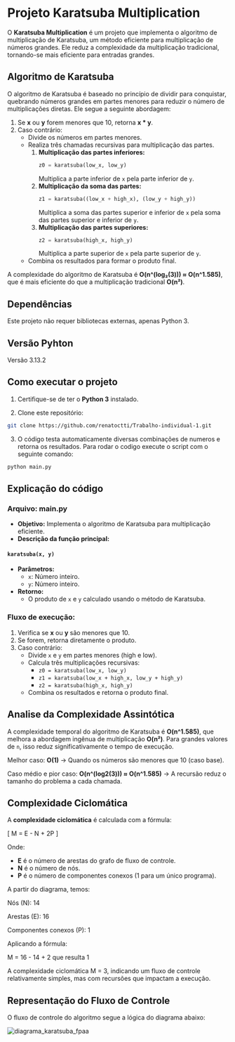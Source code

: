 # Projeto Karatsuba Multiplication

O **Karatsuba Multiplication** é um projeto que implementa o algoritmo de multiplicação de Karatsuba, um método eficiente para multiplicação de números grandes. Ele reduz a complexidade da multiplicação tradicional, tornando-se mais eficiente para entradas grandes.

## Algoritmo de Karatsuba

O algoritmo de Karatsuba é baseado no princípio de dividir para conquistar, quebrando números grandes em partes menores para reduzir o número de multiplicações diretas. Ele segue a seguinte abordagem:

1. Se **x** ou **y** forem menores que 10, retorna **x * y**.
2. Caso contrário:
   - Divide os números em partes menores.
   - Realiza três chamadas recursivas para multiplicação das partes.
     1. **Multiplicação das partes inferiores:**
        ```python
        z0 = karatsuba(low_x, low_y)
        ```
        Multiplica a parte inferior de `x` pela parte inferior de `y`.
     2. **Multiplicação da soma das partes:**
        ```python
        z1 = karatsuba((low_x + high_x), (low_y + high_y))
        ```
        Multiplica a soma das partes superior e inferior de `x` pela soma das partes superior e inferior de `y`.
     3. **Multiplicação das partes superiores:**
        ```python
        z2 = karatsuba(high_x, high_y)
        ```
        Multiplica a parte superior de `x` pela parte superior de `y`.
   - Combina os resultados para formar o produto final.

A complexidade do algoritmo de Karatsuba é **O(n^(log₂(3))) ≈ O(n^1.585)**, que é mais eficiente do que a multiplicação tradicional **O(n²)**.

## Dependências

Este projeto não requer bibliotecas externas, apenas Python 3.

## Versão Pyhton

Versão 3.13.2

## Como executar o projeto

1. Certifique-se de ter o **Python 3** instalado.

2. Clone este repositório:
 ```bash
 git clone https://github.com/renatoctti/Trabalho-individual-1.git
 ```
   
3. O código testa automaticamente diversas combinações de numeros e retorna os resultados. Para rodar o codigo execute o script com o seguinte comando:

```bash
python main.py
```
## Explicação do código

### Arquivo: main.py

- **Objetivo:** Implementa o algoritmo de Karatsuba para multiplicação eficiente.
- **Descrição da função principal:**

#### `karatsuba(x, y)`
- **Parâmetros:**
  - `x`: Número inteiro.
  - `y`: Número inteiro.
- **Retorno:**
  - O produto de `x` e `y` calculado usando o método de Karatsuba.

### Fluxo de execução:
1. Verifica se **x** ou **y** são menores que 10.
2. Se forem, retorna diretamente o produto.
3. Caso contrário:
   - Divide `x` e `y` em partes menores (high e low).
   - Calcula três multiplicações recursivas:
     - `z0 = karatsuba(low_x, low_y)`
     - `z1 = karatsuba(low_x + high_x, low_y + high_y)`
     - `z2 = karatsuba(high_x, high_y)`
   - Combina os resultados e retorna o produto final.

## Analise da Complexidade Assintótica

A complexidade temporal do algoritmo de Karatsuba é **O(n^1.585)**, que melhora a abordagem ingênua de multiplicação **O(n²)**. Para grandes valores de `n`, isso reduz significativamente o tempo de execução.

Melhor caso: **O(1)** → Quando os números são menores que 10 (caso base).

Caso médio e pior caso: **O(n^(log2(3))) ≈ O(n^1.585)** → A recursão reduz o tamanho do problema a cada chamada.

## Complexidade Ciclomática

A **complexidade ciclomática** é calculada com a fórmula:

\[
M = E - N + 2P
\]

Onde:
- **E** é o número de arestas do grafo de fluxo de controle.
- **N** é o número de nós.
- **P** é o número de componentes conexos (1 para um único programa).

A partir do diagrama, temos:

Nós (N): 14

Arestas (E): 16

Componentes conexos (P): 1

Aplicando a fórmula: 

M = 16 - 14 + 2  que resulta 1

A complexidade ciclomática M = 3, indicando um fluxo de controle relativamente simples, mas com recursões que impactam a execução.
## Representação do Fluxo de Controle

O fluxo de controle do algoritmo segue a lógica do diagrama abaixo:



![diagrama_karatsuba_fpaa](https://github.com/user-attachments/assets/53c43e54-d8ef-400f-9f84-5ff54cef1873)



